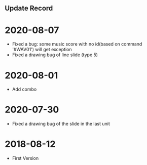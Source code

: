 ## Update Record

# 2020-08-07
* Fixed a bug: some music score with no id(based on command '#WAV01') will get exception
* Fixed a drawing bug of line slide (type 5)

# 2020-08-01
* Add combo

# 2020-07-30
* Fixed a drawing bug of the slide in the last unit

# 2018-08-12
* First Version
